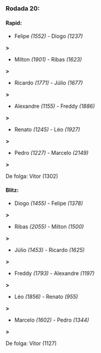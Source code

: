 ### Rodada 20:

#### Rapid:

* Felipe *(1552)*     -     Diogo *(1237)*

 **>** 
* Milton *(1901)*     -     Ribas *(1623)*

 **>** 
* Ricardo *(1771)*     -     Júlio *(1677)*

 **>** 
* Alexandre *(1155)*     -     Freddy *(1886)*

 **>** 
* Renato *(1245)*     -     Léo *(1927)*

 **>** 
* Pedro *(1227)*     -     Marcelo *(2149)*

 **>** 

De folga: Vitor (1302)

#### Blitz:

* Diogo *(1455)*     -     Felipe *(1378)*

 **>** 
* Ribas *(2055)*     -     Milton *(1500)*

 **>** 
* Júlio *(1453)*     -     Ricardo *(1625)*

 **>** 
* Freddy *(1793)*     -     Alexandre *(1197)*

 **>** 
* Léo *(1856)*     -     Renato *(955)*

 **>** 
* Marcelo *(1602)*     -     Pedro *(1344)*

 **>** 

De folga: Vitor (1127)

